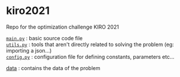 # kiro2021
Repo for the optimization challenge KIRO 2021

[`main.py`](main.py) : basic source code file  
[`utils.py`](utils.py) : tools that aren't directly related to solving the problem (eg: importing a json...)  
[`config.py`](config.py) : configuration file for defining constants, parameters etc...

[data](./data) : contains the data of the problem
